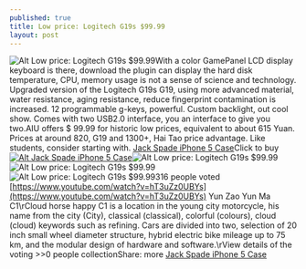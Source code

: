 ```yaml
---
published: true
title: Low price: Logitech G19s $99.99
layout: post
---
```

![Alt Low price: Logitech G19s $99.99](https://c2.staticflickr.com/8/7313/27749524772_073f909ae1_b.jpg)With a color GamePanel LCD display keyboard is there, download the plugin can display the hard disk temperature, CPU, memory usage is not a sense of science and technology. Upgraded version of the Logitech G19s G19, using more advanced material, water resistance, aging resistance, reduce fingerprint contamination is increased. 12 programmable g-keys, powerful. Custom backlight, out cool show. Comes with two USB2.0 interface, you an interface to give you two.AIU offers $ 99.99 for historic low prices, equivalent to about 615 Yuan. Prices at around 820, G19 and 1300+, Hai Tao price advantage. Like students, consider starting with. [Jack Spade iPhone 5 Case](http://www.nodcase.com/jack-spade-iphone-5-case-grid-black-p-3622.html)Click to buy[![Alt Jack Spade iPhone 5 Case](http://www.nodcase.com/images/large/iphone5/jack_spade_ip4216_lrg.jpg)](http://www.nodcase.com/jack-spade-iphone-5-case-grid-black-p-3622.html)![Alt Low price: Logitech G19s $99.99](https://c2.staticflickr.com/8/7097/27774902941_9266f375a9_t.jpg)![Alt Low price: Logitech G19s $99.99](https://c2.staticflickr.com/8/7402/27850941425_2f48b8e0d9_b.jpg)![Alt Low price: Logitech G19s $99.99](https://c2.staticflickr.com/8/7419/27850948775_db83363d60.jpg)316 people voted [https://www.youtube.com/watch?v=hT3uZz0UBYs](https://www.youtube.com/watch?v=hT3uZz0UBYs) Yun Zao Yun Ma C1\rCloud horse happy C1 is a location in the young city motorcycle, his name from the city (City), classical (classical), colorful (colours), cloud (cloud) keywords such as refining. Cars are divided into two, selection of 20 inch small wheel diameter structure, hybrid electric bike mileage up to 75 km, and the modular design of hardware and software.\rView details of the voting >>0 people collectionShare: more [Jack Spade iPhone 5 Case](https://www.therealreal.com/products/men/mens-outerwear/blazers/jack-spade-notch-lapel-blazer)